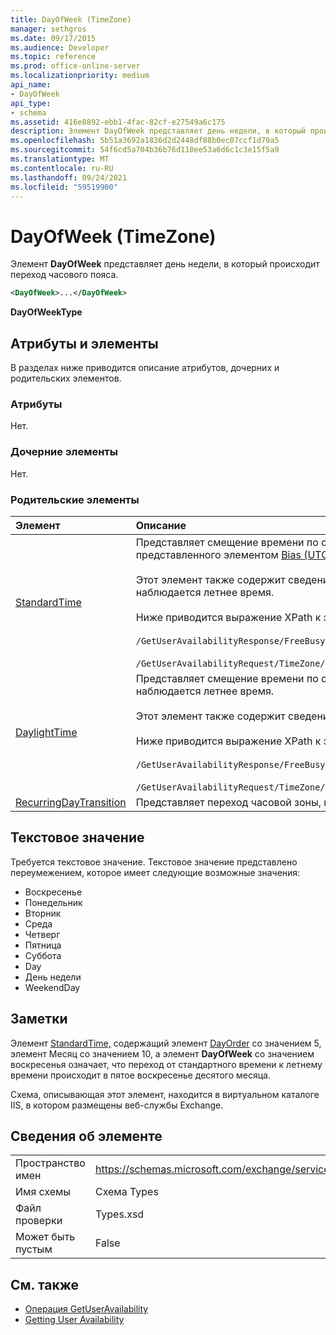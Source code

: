 ```yaml
---
title: DayOfWeek (TimeZone)
manager: sethgros
ms.date: 09/17/2015
ms.audience: Developer
ms.topic: reference
ms.prod: office-online-server
ms.localizationpriority: medium
api_name:
- DayOfWeek
api_type:
- schema
ms.assetid: 416e8892-ebb1-4fac-82cf-e27549a6c175
description: Элемент DayOfWeek представляет день недели, в который происходит переход часового пояса.
ms.openlocfilehash: 5b51a3692a1836d2d2448df88b0ec07ccf1d79a5
ms.sourcegitcommit: 54f6cd5a704b36b76d110ee53a6d6c1c3e15f5a9
ms.translationtype: MT
ms.contentlocale: ru-RU
ms.lasthandoff: 09/24/2021
ms.locfileid: "59519900"
---
```

# <a name="dayofweek-timezone"></a>DayOfWeek (TimeZone)

Элемент **DayOfWeek** представляет день недели, в который происходит переход часового пояса. 
  
```xml
<DayOfWeek>...</DayOfWeek>
```

**DayOfWeekType**

## <a name="attributes-and-elements"></a>Атрибуты и элементы

В разделах ниже приводится описание атрибутов, дочерних и родительских элементов.
  
### <a name="attributes"></a>Атрибуты

Нет.
  
### <a name="child-elements"></a>Дочерние элементы

Нет.
  
### <a name="parent-elements"></a>Родительские элементы

|**Элемент**|**Описание**|
|:-----|:-----|
|[StandardTime](standardtime.md) <br/> | Представляет смещение времени по отношению к координированному универсальному времени (UTC), представленного элементом [Bias (UTC).](bias-utc.md)<br/><br/>Этот элемент также содержит сведения о переходе на стандартное время с летнего времени в регионах, где наблюдается летнее время.<br/><br/>Ниже приводится выражение XPath к этому элементу:<br/><br/>`/GetUserAvailabilityResponse/FreeBusyResponseArray/FreeBusyResponse/FreeBusyView/WorkingHours/TimeZone/StandardTime`<br/><br/>`/GetUserAvailabilityRequest/TimeZone/StandardTime` <br/> |
|[DaylightTime](daylighttime.md) <br/> | Представляет смещение времени по отношению к UTC, представленного элементом [Bias (UTC)](bias-utc.md) в регионах, где наблюдается летнее время.<br/><br/>Этот элемент также содержит сведения о том, когда происходит переход на летнее время со стандартного времени.<br/><br/>Ниже приводится выражение XPath к этому элементу:<br/><br/>`/GetUserAvailabilityResponse/FreeBusyResponseArray/FreeBusyResponse/FreeBusyView/WorkingHours/TimeZone/DaylightTime`<br/><br/>`/GetUserAvailabilityRequest/TimeZone/DaylightTime` <br/> |
|[RecurringDayTransition](recurringdaytransition.md) <br/> |Представляет переход часовой зоны, который происходит каждый год в один и тот же день.  <br/> |
   
## <a name="text-value"></a>Текстовое значение

Требуется текстовое значение. Текстовое значение представлено переумежением, которое имеет следующие возможные значения:
  
- Воскресенье    
- Понедельник    
- Вторник    
- Среда    
- Четверг    
- Пятница    
- Суббота    
- Day    
- День недели   
- WeekendDay
    
## <a name="remarks"></a>Заметки

Элемент [StandardTime,](standardtime.md) содержащий элемент [DayOrder](dayorder.md) со значением 5, элемент Месяц со значением 10, а элемент **DayOfWeek** со значением воскресенья означает, что переход от стандартного времени к летнему времени происходит в пятое воскресенье десятого месяца. [](month.md) 
  
Схема, описывающая этот элемент, находится в виртуальном каталоге IIS, в котором размещены веб-службы Exchange.
  
## <a name="element-information"></a>Сведения об элементе

|||
|:-----|:-----|
|Пространство имен  <br/> |https://schemas.microsoft.com/exchange/services/2006/types  <br/> |
|Имя схемы  <br/> |Схема Types  <br/> |
|Файл проверки  <br/> |Types.xsd  <br/> |
|Может быть пустым  <br/> |False  <br/> |
   
## <a name="see-also"></a>См. также

- [Операция GetUserAvailability](getuseravailability-operation.md)
- [Getting User Availability](https://msdn.microsoft.com/library/d4133fcb-9b0f-4e6b-aadf-a389da83516a%28Office.15%29.aspx)

